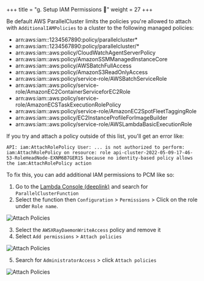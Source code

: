 +++
title = "g. Setup IAM Permissions 🔑"
weight = 27
+++

Be default AWS ParallelCluster limits the policies you're allowed to attach with `AdditionalIAMPolicies` to a cluster to the following managed policies:

* arn:aws:iam::1234567890:policy/parallelcluster*
* arn:aws:iam::1234567890:policy/parallelcluster/*
* arn:aws:iam::aws:policy/CloudWatchAgentServerPolicy
* arn:aws:iam::aws:policy/AmazonSSMManagedInstanceCore
* arn:aws:iam::aws:policy/AWSBatchFullAccess
* arn:aws:iam::aws:policy/AmazonS3ReadOnlyAccess
* arn:aws:iam::aws:policy/service-role/AWSBatchServiceRole
* arn:aws:iam::aws:policy/service-role/AmazonEC2ContainerServiceforEC2Role
* arn:aws:iam::aws:policy/service-role/AmazonECSTaskExecutionRolePolicy
* arn:aws:iam::aws:policy/service-role/AmazonEC2SpotFleetTaggingRole
* arn:aws:iam::aws:policy/EC2InstanceProfileForImageBuilder
* arn:aws:iam::aws:policy/service-role/AWSLambdaBasicExecutionRole

If you try and attach a policy outside of this list, you'll get an error like:

```
API: iam:AttachRolePolicy User: ... is not authorized to perform: iam:AttachRolePolicy on resource: role api-cluster-2022-05-09-17-46-53-RoleHeadNode-EXNM6B7GER1S because no identity-based policy allows the iam:AttachRolePolicy action
```

To fix this, you can add additional IAM permissions to PCM like so:

1. Go to the [Lambda Console (deeplink)](https://console.aws.amazon.com/lambda/home?#/functions?f0=true&fo=and&k0=functionName&n0=false&o0=%3A&op=and&v0=ParallelClusterFunction) and search for `ParallelClusterFunction`
2. Select the function then `Configuration` > `Permissions` > Click on the role under `Role name`.

![Attach Policies](accounting/lambda-permissions.jpeg)

3. Select the `AWSXRayDaemonWriteAccess` policy and remove it
4. Select `Add permissions` > `Attach policies`

![Attach Policies](accounting/attach-policies.jpeg)

5. Search for `AdministratorAccess` > click `Attach policies`

![Attach Policies](accounting/attach-admin.png)